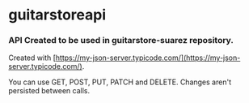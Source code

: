 # guitarstoreapi

### API Created to be used in guitarstore-suarez repository.

Created with  [https://my-json-server.typicode.com/](https://my-json-server.typicode.com/).

You can use GET, POST, PUT, PATCH and DELETE. Changes aren't persisted between calls.
